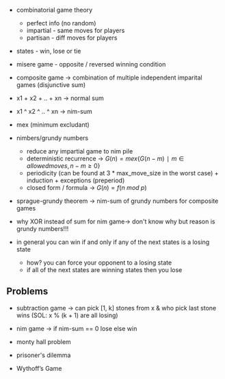 - combinatorial game theory
  - perfect info (no random)
  - impartial - same moves for players
  - partisan - diff moves for players
- states - win, lose or tie
- misere game - opposite / reversed winning condition
- composite game -> combination of multiple independent imparital games (disjunctive sum)
- x1 + x2 + .. + xn -> normal sum
- x1 ^ x2 ^ .. ^ xn -> nim-sum
- mex (minimum excludant)

- nimbers/grundy numbers
  - reduce any impartial game to nim pile
  - deterministic recurrence -> $G(n)=mex\{G(n−m)∣m∈allowed moves, n−m≥0\}$
  - periodicity (can be found at 3 * max_move_size in the worst case) + induction + exceptions (preperiod)
  - closed form / formula -> $G(n)=f(n\ mod\ p)$
- sprague-grundy theorem -> nim-sum of grundy numbers for composite games

- why XOR instead of sum for nim game-> don't know why but reason is grundy numbers!!!
- in general you can win if and only if any of the next states is a losing state
  - how? you can force your opponent to a losing state
  - if all of the next states are winning states then you lose

## Problems

- subtraction game -> can pick [1, k] stones from x & who pick last stone wins (SOL: x % (k + 1) are all losing)
- nim game -> if nim-sum == 0 lose else win

- monty hall problem
- prisoner's dilemma
- Wythoff’s Game
